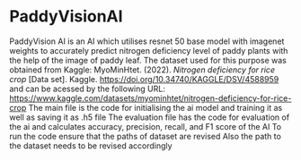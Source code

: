 # PaddyVisionAI
PaddyVision AI is an AI which utilises resnet 50 base model with imagenet weights to accurately predict nitrogen deficiency level of paddy plants with the help of the image of paddy leaf.
The dataset used for this purpose was obtained from Kaggle:
MyoMinHtet. (2022). <i>Nitrogen deficiency for rice crop</i> [Data set]. Kaggle. https://doi.org/10.34740/KAGGLE/DSV/4588959
and can be acessed by the following URL: https://www.kaggle.com/datasets/myominhtet/nitrogen-deficiency-for-rice-crop
The main file is the code for initialising the ai model and training it as well as saving it as .h5 file
The evaluation file has the code for evaluation of the ai and calculates accuracy, precision, recall, and F1 score of the AI
To run the code ensure that the paths of dataset are revised
Also the path to the dataset needs to be revised accordingly

